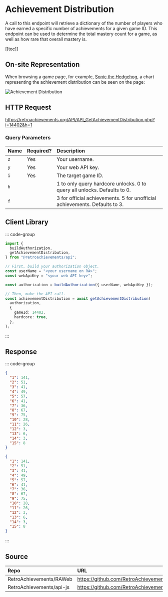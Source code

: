 <script setup>
import SampleRequest from '../../components/SampleRequest.vue';
</script>

# Achievement Distribution

A call to this endpoint will retrieve a dictionary of the number of players who have earned a specific number of achievements for a given game ID. This endpoint can be used to determine the total mastery count for a game, as well as how rare that overall mastery is.

[[toc]]

## On-site Representation

When browsing a game page, for example, [Sonic the Hedgehog](https://retroachievements.org/game/1), a chart representing the achievement distribution can be seen on the page:

![Achievement Distribution](/achievement-distribution.png)

## HTTP Request

<SampleRequest httpVerb="GET">https://retroachievements.org/API/API_GetAchievementDistribution.php?i=14402&h=1</SampleRequest>

### Query Parameters

| Name | Required? | Description                                                                |
| :--- | :-------- | :------------------------------------------------------------------------- |
| `z`  | Yes       | Your username.                                                             |
| `y`  | Yes       | Your web API key.                                                          |
| `i`  | Yes       | The target game ID.                                                        |
| `h`  |           | 1 to only query hardcore unlocks. 0 to query all unlocks. Defaults to 0.   |
| `f`  |           | 3 for official achievements. 5 for unofficial achievements. Defaults to 3. |

## Client Library

::: code-group

```ts [NodeJS]
import {
  buildAuthorization,
  getAchievementDistribution,
} from "@retroachievements/api";

// First, build your authorization object.
const userName = "<your username on RA>";
const webApiKey = "<your web API key>";

const authorization = buildAuthorization({ userName, webApiKey });

// Then, make the API call.
const achievementDistribution = await getAchievementDistribution(
  authorization,
  {
    gameId: 14402,
    hardcore: true,
  },
);
```

:::

## Response

::: code-group

```json [HTTP Response]
{
  "1": 141,
  "2": 51,
  "3": 41,
  "4": 49,
  "5": 57,
  "6": 41,
  "7": 36,
  "8": 67,
  "9": 75,
  "10": 28,
  "11": 26,
  "12": 3,
  "13": 6,
  "14": 3,
  "15": 8
}
```

```json [NodeJS]
{
  "1": 141,
  "2": 51,
  "3": 41,
  "4": 49,
  "5": 57,
  "6": 41,
  "7": 36,
  "8": 67,
  "9": 75,
  "10": 28,
  "11": 26,
  "12": 3,
  "13": 6,
  "14": 3,
  "15": 8
}
```

:::

## Source

| Repo                     | URL                                                                                                  |
| :----------------------- | :--------------------------------------------------------------------------------------------------- |
| RetroAchievements/RAWeb  | https://github.com/RetroAchievements/RAWeb/blob/master/public/API/API_GetAchievementDistribution.php |
| RetroAchievements/api-js | https://github.com/RetroAchievements/api-js/blob/main/src/game/getAchievementDistribution.ts         |
